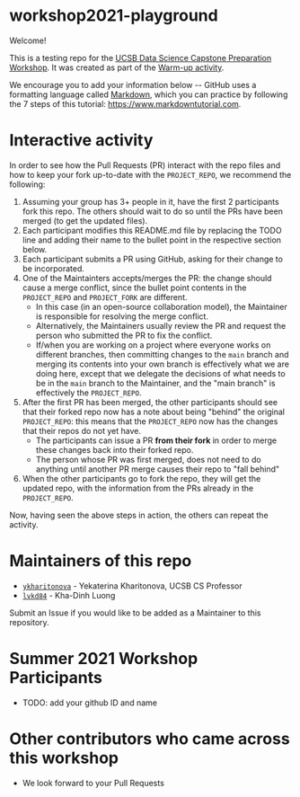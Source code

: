 # workshop2021-playground
Welcome!

This is a testing repo for the [UCSB Data Science Capstone Preparation Workshop](https://ucsb-ds.github.io/workshop2021).
It was created as part of the [Warm-up activity](https://ucsb-ds.github.io/workshop2021/intro-git#warm-up).

We encourage you to add your information below -- GitHub uses a formatting language called [Markdown](https://www.markdownguide.org/getting-started), which you can practice by following the 7 steps of this tutorial: <https://www.markdowntutorial.com>.

# Interactive activity

In order to see how the Pull Requests (PR) interact with the repo files and how to keep your fork up-to-date with the `PROJECT_REPO`, we recommend the following:
1. Assuming your group has 3+ people in it, have the first 2 participants fork this repo. The others should wait to do so until the PRs have been merged (to get the updated files).
1. Each participant modifies this README.md file by replacing the TODO line and adding their name to the bullet point in the respective section below.
1. Each participant submits a PR using GitHub, asking for their change to be incorporated.
1. One of the Maintainters accepts/merges the PR: the change should cause a merge conflict, since the bullet point contents in the `PROJECT_REPO` and `PROJECT_FORK` are different.
    * In this case (in an open-source collaboration model), the Maintainer is responsible for resolving the merge conflict.
    * Alternatively, the Maintainers usually review the PR and request the person who submitted the PR to fix the conflict.
    * If/when you are working on a project where everyone works on different branches, then committing changes to the `main` branch and merging its contents into your own branch is effectively what we are doing here, except that we delegate the decisions of what needs to be in the `main` branch to the Maintainer, and the "main branch" is effectively the `PROJECT_REPO`.
1. After the first PR has been merged, the other participants should see that their forked repo now has a note about being "behind" the original `PROJECT_REPO`: this means that the `PROJECT_REPO` now has the changes that their repos do not yet have.
    * The participants can issue a PR **from their fork** in order to merge these changes back into their forked repo.
    * The person whose PR was first merged, does not need to do anything until another PR merge causes their repo to "fall behind"
1. When the other participants go to fork the repo, they will get the updated repo, with the information from the PRs already in the `PROJECT_REPO`.

Now, having seen the above steps in action, the others can repeat the activity.


# Maintainers of this repo
* [`ykharitonova`](https://github.com/ykharitonova) - Yekaterina Kharitonova, UCSB CS Professor
* [`lvkd84`](https://github.com/lvkd84) - Kha-Dinh Luong

Submit an Issue if you would like to be added as a Maintainer to this repository.


# Summer 2021 Workshop Participants
* TODO: add your github ID and name

# Other contributors who came across this workshop
* We look forward to your Pull Requests
